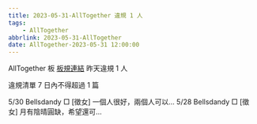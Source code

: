 ```yaml
---
title: 2023-05-31-AllTogether 違規 1 人
tags:
    - AllTogether
abbrlink: 2023-05-31-AllTogether
date: AllTogether-2023-05-31 12:00:00
---
```

AllTogether 板 [板規連結](https://www.ptt.cc/bbs/AllTogether/M.1643211430.A.5FB.html)
昨天違規 1 人
<!-- more -->

違規清單
7 日內不得超過 1 篇

5/30 Bellsdandy □ [徵女] 一個人很好，兩個人可以…
5/28 Bellsdandy □ [徵女] 月有陰晴圓缺，希望還可…